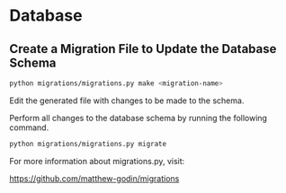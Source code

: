 # Database

## Create a Migration File to Update the Database Schema

```bash
python migrations/migrations.py make <migration-name>
```

Edit the generated file with changes to be made to the schema.

Perform all changes to the database schema by running the following command.

```bash
python migrations/migrations.py migrate
```

For more information about migrations.py, visit:

https://github.com/matthew-godin/migrations
